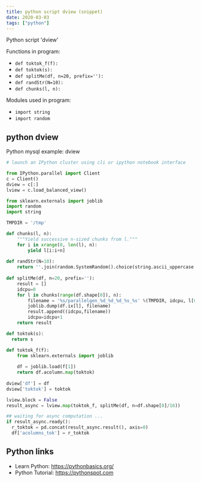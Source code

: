 ```yaml
---
title: python script dview (snippet)
date: 2020-03-03
tags: ["python"]
---
```

Python script 'dview'

Functions in program: 
* `def toktok_f(f):`
* `def toktok(s):`
* `def splitMe(df, n=20, prefix=''):`
* `def randStr(N=10):`
* `def chunks(l, n):`

Modules used in program: 
* `import string`
* `import random`

## python dview

Python mysql example: dview

```python
# launch an IPython cluster using cli or ipython notebook interface

from IPython.parallel import Client
c = Client()
dview = c[:]
lview = c.load_balanced_view()

from sklearn.externals import joblib
import random
import string

TMPDIR = '/tmp'

def chunks(l, n):
    """Yield successive n-sized chunks from l."""
    for i in xrange(0, len(l), n):
        yield l[i:i+n]
        
def randStr(N=10):
    return ''.join(random.SystemRandom().choice(string.ascii_uppercase + string.digits) for _ in range(N))
     
def splitMe(df, n=20, prefix=''):
    result = []
    idcpu=0
    for l in chunks(range(df.shape[0]), n):
        filename = '%s/parallelgen_%d_%d_%d_%s_%s' %(TMPDIR, idcpu, l[0], l[-1], prefix, randStr())
        joblib.dump(df.ix[l], filename)
        result.append((idcpu,filename))
        idcpu=idcpu+1
    return result

def toktok(s):
  return s

def toktok_f(f):
    from sklearn.externals import joblib
    
    df = joblib.load(f[1])
    return df.acolumn.map(toktok)
    
dview['df'] = df
dview['toktok'] = toktok

lview.block = False
result_async = lview.map(toktok_f, splitMe(df, n=df.shape[0]/16))

## waiting for async computation ...
if result_async.ready():
  r_toktok = pd.concat(result_async.result(), axis=0)
  df['acolumns_tok'] = r_toktok


```

## Python links

- Learn Python: https://pythonbasics.org/
- Python Tutorial: https://pythonspot.com
